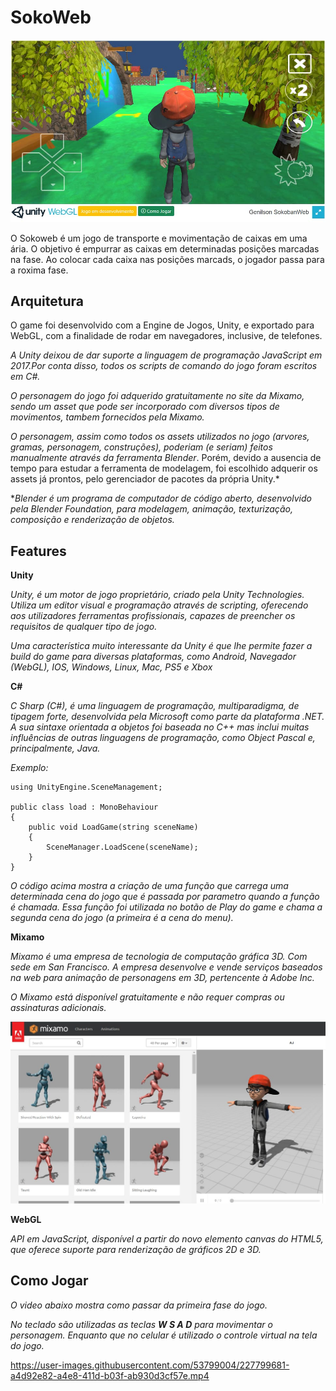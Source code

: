 # SokoWeb

![SokoWeb](./TemplateData/sokoweb.jpg)

O Sokoweb é um jogo de transporte e movimentação de caixas em uma ária. 
O objetivo é empurrar as caixas em determinadas posições marcadas na fase.
Ao colocar cada caixa nas posições marcads, o jogador passa para a roxima fase.

## Arquitetura

O game foi desenvolvido com a Engine de Jogos, Unity, e exportado para WebGL, com a finalidade de rodar em navegadores, inclusive, de telefones.

*A Unity deixou de dar suporte a linguagem de programação JavaScript em 2017.Por conta disso, todos os scripts de comando do jogo foram escritos em C#.*

*O personagem do jogo foi adquerido gratuitamente no site da Mixamo, sendo um asset que pode ser incorporado com diversos tipos de movimentos, tambem fornecidos pela Mixamo.*

*O personagem, assim como todos os assets utilizados no jogo (arvores, gramas, personagem, construções), poderiam (e seriam) feitos manualmente através da ferramenta Blender*. Porém, devido a ausencia de tempo para estudar a ferramenta de modelagem, foi escolhido adquerir os assets já prontos, pelo gerenciador de pacotes da própria Unity.*

**Blender é um programa de computador de código aberto, desenvolvido pela Blender Foundation, para modelagem, animação, texturização, composição e renderização de objetos.*

## Features

**Unity**

*Unity, é um motor de jogo proprietário, criado pela Unity Technologies.
Utiliza um editor visual e programação através de scripting, oferecendo aos utilizadores ferramentas profissionais, capazes de preencher os requisitos de qualquer tipo de jogo.*

*Uma característica muito interessante da Unity é que lhe permite fazer a build do game para diversas plataformas, como Android, Navegador (WebGL), IOS, Windows, Linux, Mac, PS5 e Xbox*

**C#**

*C Sharp (C#), é uma linguagem de programação, multiparadigma, de tipagem forte, desenvolvida pela Microsoft como parte da plataforma .NET. A sua sintaxe orientada a objetos foi baseada no C++ mas inclui muitas influências de outras linguagens de programação, como Object Pascal e, principalmente, Java.*

*Exemplo:*
``` 
using UnityEngine.SceneManagement;

public class load : MonoBehaviour
{
    public void LoadGame(string sceneName)
    {
        SceneManager.LoadScene(sceneName);
    }
}
```
*O código acima mostra a criação de uma função que carrega uma determinada cena do jogo que é passada por parametro quando a função é chamada. Essa função foi utilizada no botão de Play do game e chama a segunda cena do jogo (a primeira é a cena do menu).*

**Mixamo**

*Mixamo é uma empresa de tecnologia de computação gráfica 3D. Com sede em San Francisco. A empresa desenvolve e vende serviços baseados na web para animação de personagens em 3D, pertencente à Adobe Inc.*

*O Mixamo está disponível gratuitamente e não requer compras ou assinaturas adicionais.*

![SokoWeb](./TemplateData/personagem.jpg)

**WebGL**

*API em JavaScript, disponível a partir do novo elemento canvas do HTML5, 
que oferece suporte para renderização de gráficos 2D e 3D.*

## Como Jogar

*O video abaixo mostra como passar da primeira fase do jogo.*

*No teclado são utilizadas as teclas **W S A D** para movimentar o personagem. Enquanto que no celular é utilizado o controle virtual na tela do jogo.*

https://user-images.githubusercontent.com/53799004/227799681-a4d92e82-a4e8-411d-b03f-ab930d3cf57e.mp4


